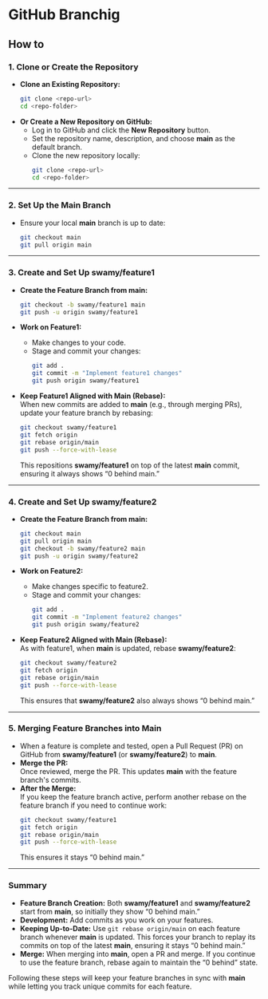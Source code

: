 # GitHub Branchig

## How to

### 1. Clone or Create the Repository

- **Clone an Existing Repository:**
  ```sh
  git clone <repo-url>
  cd <repo-folder>
  ```
- **Or Create a New Repository on GitHub:**
  - Log in to GitHub and click the **New Repository** button.
  - Set the repository name, description, and choose **main** as the default branch.
  - Clone the new repository locally:
    ```sh
    git clone <repo-url>
    cd <repo-folder>
    ```

---

### 2. Set Up the Main Branch

- Ensure your local **main** branch is up to date:
  ```sh
  git checkout main
  git pull origin main
  ```

---

### 3. Create and Set Up **swamy/feature1**

- **Create the Feature Branch from main:**

  ```sh
  git checkout -b swamy/feature1 main
  git push -u origin swamy/feature1
  ```

- **Work on Feature1:**

  - Make changes to your code.
  - Stage and commit your changes:
    ```sh
    git add .
    git commit -m "Implement feature1 changes"
    git push origin swamy/feature1
    ```

- **Keep Feature1 Aligned with Main (Rebase):**  
  When new commits are added to **main** (e.g., through merging PRs), update your feature branch by rebasing:
  ```sh
  git checkout swamy/feature1
  git fetch origin
  git rebase origin/main
  git push --force-with-lease
  ```
  This repositions **swamy/feature1** on top of the latest **main** commit, ensuring it always shows “0 behind main.”

---

### 4. Create and Set Up **swamy/feature2**

- **Create the Feature Branch from main:**

  ```sh
  git checkout main
  git pull origin main
  git checkout -b swamy/feature2 main
  git push -u origin swamy/feature2
  ```

- **Work on Feature2:**

  - Make changes specific to feature2.
  - Stage and commit your changes:
    ```sh
    git add .
    git commit -m "Implement feature2 changes"
    git push origin swamy/feature2
    ```

- **Keep Feature2 Aligned with Main (Rebase):**  
  As with feature1, when **main** is updated, rebase **swamy/feature2**:
  ```sh
  git checkout swamy/feature2
  git fetch origin
  git rebase origin/main
  git push --force-with-lease
  ```
  This ensures that **swamy/feature2** also always shows “0 behind main.”

---

### 5. Merging Feature Branches into Main

- When a feature is complete and tested, open a Pull Request (PR) on GitHub from **swamy/feature1** (or **swamy/feature2**) to **main**.
- **Merge the PR:**  
  Once reviewed, merge the PR. This updates **main** with the feature branch's commits.
- **After the Merge:**  
  If you keep the feature branch active, perform another rebase on the feature branch if you need to continue work:
  ```sh
  git checkout swamy/feature1
  git fetch origin
  git rebase origin/main
  git push --force-with-lease
  ```
  This ensures it stays “0 behind main.”

---

### Summary

- **Feature Branch Creation:** Both **swamy/feature1** and **swamy/feature2** start from **main**, so initially they show “0 behind main.”
- **Development:** Add commits as you work on your features.
- **Keeping Up-to-Date:** Use `git rebase origin/main` on each feature branch whenever **main** is updated. This forces your branch to replay its commits on top of the latest **main**, ensuring it stays “0 behind main.”
- **Merge:** When merging into **main**, open a PR and merge. If you continue to use the feature branch, rebase again to maintain the “0 behind” state.

Following these steps will keep your feature branches in sync with **main** while letting you track unique commits for each feature.
